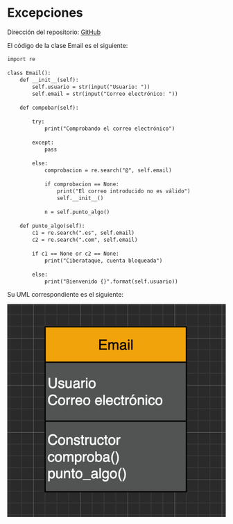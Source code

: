# Excepciones
Dirección del repositorio: [GitHub](https://github.com/pelahumi/Excepciones)

El código de la clase Email es el siguiente:
```python3
import re

class Email():
    def __init__(self):
        self.usuario = str(input("Usuario: "))
        self.email = str(input("Correo electrónico: "))

    def compobar(self):
        
        try:
            print("Comprobando el correo electrónico")

        except:
            pass

        else:
            comprobacion = re.search("@", self.email)

            if comprobacion == None:
                print("El correo introducido no es válido")
                self.__init__()
            
            n = self.punto_algo()
    
    def punto_algo(self):
        c1 = re.search(".es", self.email)
        c2 = re.search(".com", self.email)

        if c1 == None or c2 == None:
            print("Ciberataque, cuenta bloqueada")
        
        else:
            print("Bienvenido {}".format(self.usuario))
```
Su UML correspondiente es el siguiente:

![UML](https://github.com/pelahumi/Excepciones/blob/main/UML/excepeciones.png)
